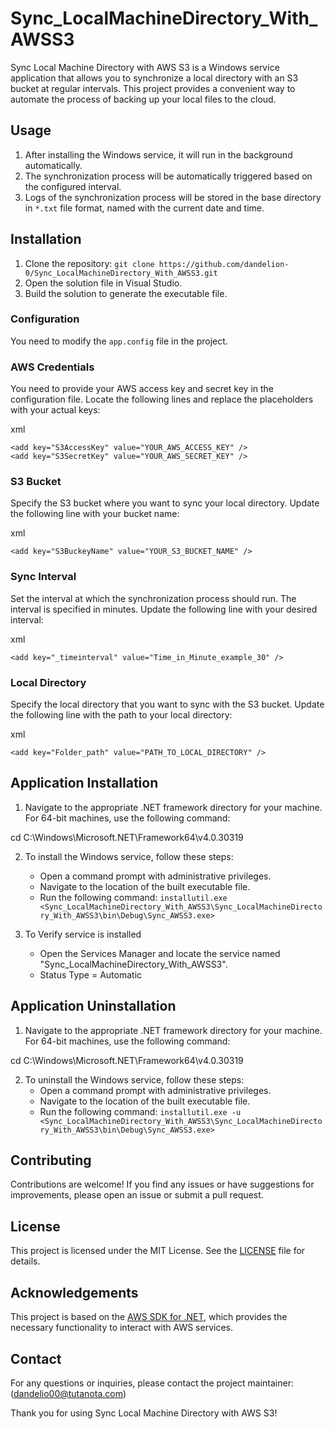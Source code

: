# Sync_LocalMachineDirectory_With_AWSS3

Sync Local Machine Directory with AWS S3 is a Windows service application that allows you to synchronize a local directory with an S3 bucket at regular intervals. This project provides a convenient way to automate the process of backing up your local files to the cloud.

## Usage

1. After installing the Windows service, it will run in the background automatically.
2. The synchronization process will be automatically triggered based on the configured interval.
3. Logs of the synchronization process will be stored in the base directory in `*.txt` file format, named with the current date and time.

## Installation

1. Clone the repository: `git clone https://github.com/dandelion-0/Sync_LocalMachineDirectory_With_AWSS3.git`
2. Open the solution file in Visual Studio.
3. Build the solution to generate the executable file.

### Configuration

You need to modify the `app.config` file in the project.

### AWS Credentials

You need to provide your AWS access key and secret key in the configuration file. Locate the following lines and replace the placeholders with your actual keys:

xml
```
<add key="S3AccessKey" value="YOUR_AWS_ACCESS_KEY" />
<add key="S3SecretKey" value="YOUR_AWS_SECRET_KEY" />
```

### S3 Bucket

Specify the S3 bucket where you want to sync your local directory. Update the following line with your bucket name:

xml
```
<add key="S3BuckeyName" value="YOUR_S3_BUCKET_NAME" />
```

### Sync Interval

Set the interval at which the synchronization process should run. The interval is specified in minutes. Update the following line with your desired interval:

xml
```
<add key="_timeinterval" value="Time_in_Minute_example_30" />
```

### Local Directory

Specify the local directory that you want to sync with the S3 bucket. Update the following line with the path to your local directory:

xml
```
<add key="Folder_path" value="PATH_TO_LOCAL_DIRECTORY" />
```

## Application Installation
1. Navigate to the appropriate .NET framework directory for your machine. For 64-bit machines, use the following command:

cd C:\Windows\Microsoft.NET\Framework64\v4.0.30319

2. To install the Windows service, follow these steps:
   - Open a command prompt with administrative privileges.
   - Navigate to the location of the built executable file.
   - Run the following command: `installutil.exe <Sync_LocalMachineDirectory_With_AWSS3\Sync_LocalMachineDirectory_With_AWSS3\bin\Debug\Sync_AWSS3.exe>`

3. To Verify service is installed
   - Open the Services Manager and locate the service named "Sync_LocalMachineDirectory_With_AWSS3".
   - Status Type = Automatic
   

## Application Uninstallation
1. Navigate to the appropriate .NET framework directory for your machine. For 64-bit machines, use the following command:

cd C:\Windows\Microsoft.NET\Framework64\v4.0.30319

2. To uninstall the Windows service, follow these steps:
   - Open a command prompt with administrative privileges.
   - Navigate to the location of the built executable file.
   - Run the following command: `installutil.exe -u <Sync_LocalMachineDirectory_With_AWSS3\Sync_LocalMachineDirectory_With_AWSS3\bin\Debug\Sync_AWSS3.exe>`
  
   
## Contributing

Contributions are welcome! If you find any issues or have suggestions for improvements, please open an issue or submit a pull request.

## License

This project is licensed under the MIT License. See the [LICENSE](LICENSE) file for details.

## Acknowledgements

This project is based on the [AWS SDK for .NET](https://aws.amazon.com/sdk-for-net/), which provides the necessary functionality to interact with AWS services.

## Contact

For any questions or inquiries, please contact the project maintainer: (dandelio00@tutanota.com)

Thank you for using Sync Local Machine Directory with AWS S3!
